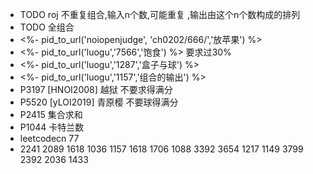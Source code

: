 - TODO roj 不重复组合,输入n个数,可能重复 ,输出由这个n个数构成的排列
- TODO 全组合
- <%- pid_to_url('noiopenjudge', 'ch0202/666/','放苹果') %>
- <%- pid_to_url('luogu','7566','饱食') %> 要求过$30\%$
- <%- pid_to_url('luogu','1287','盒子与球') %>
- <%- pid_to_url('luogu','1157','组合的输出') %>
- P3197 [HNOI2008] 越狱 不要求得满分
- P5520 [yLOI2019] 青原樱 不要球得满分
- P2415 集合求和
- P1044 卡特兰数
- leetcodecn 77 
- 2241 2089 1618 1036 1157 1618 1706 1088 3392 3654 1217 1149 3799 2392 2036 1433